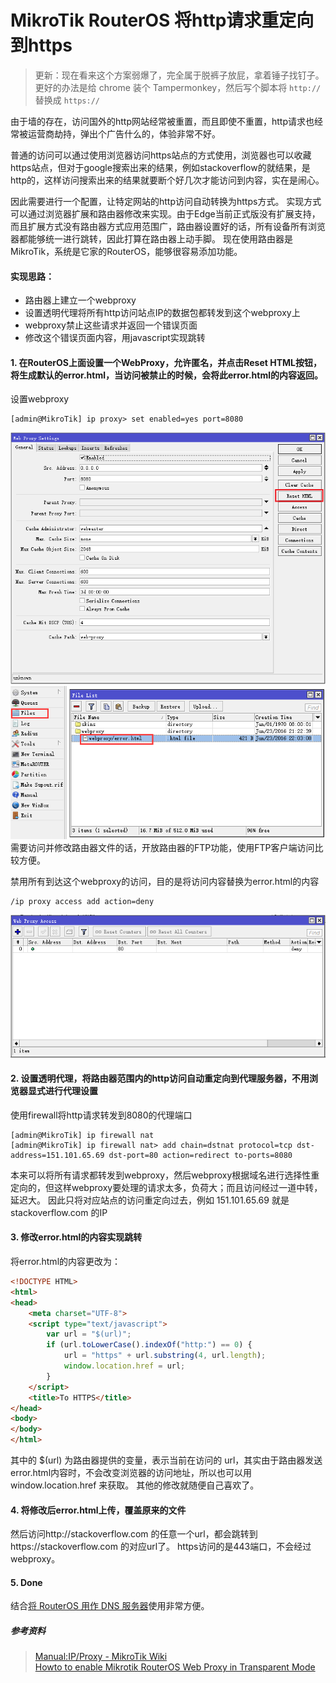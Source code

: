 # MikroTik RouterOS 将http请求重定向到https

> 更新：现在看来这个方案弱爆了，完全属于脱裤子放屁，拿着锤子找钉子。更好的办法是给 chrome 装个 Tampermonkey，然后写个脚本将 `http://` 替换成 `https://`

由于墙的存在，访问国外的http网站经常被重置，而且即使不重置，http请求也经常被运营商劫持，弹出个广告什么的，体验非常不好。

普通的访问可以通过使用浏览器访问https站点的方式使用，浏览器也可以收藏https站点，但对于google搜索出来的结果，例如stackoverflow的就结果，是http的，这样访问搜索出来的结果就要断个好几次才能访问到内容，实在是闹心。

因此需要进行一个配置，让特定网站的http访问自动转换为https方式。
实现方式可以通过浏览器扩展和路由器修改来实现。由于Edge当前正式版没有扩展支持，而且扩展方式没有路由器方式应用范围广，路由器设置好的话，所有设备所有浏览器都能够统一进行跳转，因此打算在路由器上动手脚。
现在使用路由器是MikroTik，系统是它家的RouterOS，能够很容易添加功能。

#### 实现思路：
* 路由器上建立一个webproxy
* 设置透明代理将所有http访问站点IP的数据包都转发到这个webproxy上
* webproxy禁止这些请求并返回一个错误页面
* 修改这个错误页面内容，用javascript实现跳转

#### 1. 在RouterOS上面设置一个WebProxy，允许匿名，并点击Reset HTML按钮，将生成默认的error.html，当访问被禁止的时候，会将此error.html的内容返回。
    
设置webproxy
```
[admin@MikroTik] ip proxy> set enabled=yes port=8080
```
![Web Proxy Setting](https://github.com/Ruikuan/blog/raw/master/Content/webproxy_setting.png?raw=true)  
![Web Proxy Error File](https://github.com/Ruikuan/blog/raw/master/Content/webproxy_error_file.png?raw=true)  
需要访问并修改路由器文件的话，开放路由器的FTP功能，使用FTP客户端访问比较方便。

禁用所有到达这个webproxy的访问，目的是将访问内容替换为error.html的内容
```
/ip proxy access add action=deny
```
![deny all](https://github.com/Ruikuan/blog/raw/master/Content/deny_all.png?raw=true)


#### 2. 设置透明代理，将路由器范围内的http访问自动重定向到代理服务器，不用浏览器显式进行代理设置

使用firewall将http请求转发到8080的代理端口
```
[admin@MikroTik] ip firewall nat
[admin@MikroTik] ip firewall nat> add chain=dstnat protocol=tcp dst-address=151.101.65.69 dst-port=80 action=redirect to-ports=8080
```
本来可以将所有请求都转发到webproxy，然后webproxy根据域名进行选择性重定向的，但这样webproxy要处理的请求太多，负荷大；而且访问经过一道中转，延迟大。
因此只将对应站点的访问重定向过去，例如 151.101.65.69 就是 stackoverflow.com 的IP

#### 3. 修改error.html的内容实现跳转

将error.html的内容更改为：
```html
<!DOCTYPE HTML>
<html>
<head>
    <meta charset="UTF-8">
    <script type="text/javascript">
        var url = "$(url)";
        if (url.toLowerCase().indexOf("http:") == 0) {
            url = "https" + url.substring(4, url.length);
            window.location.href = url;
        }
    </script>
    <title>To HTTPS</title>
</head>
<body>
</body>
</html>
```
其中的 $(url) 为路由器提供的变量，表示当前在访问的 url，其实由于路由器发送error.html内容时，不会改变浏览器的访问地址，所以也可以用window.location.href 来获取。
其他的修改就随便自己喜欢了。

#### 4. 将修改后error.html上传，覆盖原来的文件

然后访问http://stackoverflow.com 的任意一个url，都会跳转到https://stackoverflow.com 的对应url了。
https访问的是443端口，不会经过webproxy。

#### 5. Done

结合[将 RouterOS 用作 DNS 服务器](https://github.com/Ruikuan/blog/blob/master/RouterOS/custom_dns.md)使用非常方便。

##### 参考资料

> [Manual:IP/Proxy - MikroTik Wiki](http://wiki.mikrotik.com/wiki/Manual:IP/Proxy#Transparent_proxy_configuration_example)  
> [Howto to enable Mikrotik RouterOS Web Proxy in Transparent Mode](https://aacable.wordpress.com/2011/12/29/howto-to-enable-mikrotik-routeros-web-proxy-in-transparent-mode/)

